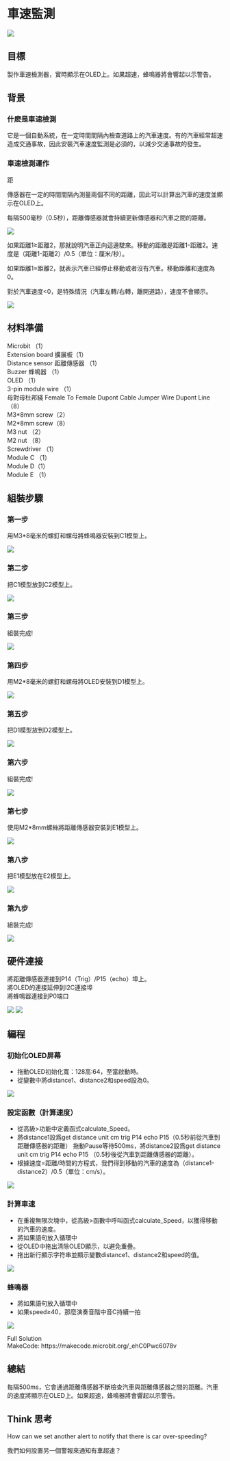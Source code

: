 # 車速監測
![](picture/2/2_1.png)

## 目標

<P>
製作車速檢測器，實時顯示在OLED上。如果超速，蜂鳴器將會響起以示警告。
<P>

## 背景

### 什麽是車速檢測

<P>
它是一個自動系統，在一定時間間隔內檢查道路上的汽車速度。有的汽車經常超速造成交通事故，因此安裝汽車速度監測是必須的，以減少交通事故的發生。
<P>

### 車速檢測運作

<P>
距<P>傳感器在一定的時間間隔內測量兩個不同的距離，因此可以計算出汽車的速度並顯示在OLED上。
<P>
<P>
每隔500毫秒（0.5秒），距離傳感器就會持續更新傳感器和汽車之間的距離。
<P>
  

![](picture/2/2_3.png)

<P>
如果距離1≥距離2，那就說明汽車正向這邊駛來。移動的距離是距離1-距離2。速度是（距離1-距離2）/0.5（單位：厘米/秒）。
<P>

<P>
如果距離1=距離2，就表示汽車已經停止移動或者沒有汽車。移動距離和速度為0。
<P>

<P>
對於汽車速度<0，是特殊情況（汽車左轉/右轉，離開道路），速度不會顯示。
<P>
  

![](picture/2/2_5.png)

## 材料準備
<P>
Microbit （1）<BR>
Extension board 擴展板（1）<BR>
Distance sensor 距離傳感器 （1）<BR>
Buzzer 蜂鳴器 （1）<BR>
OLED （1）<BR>
3-pin module wire （1）<BR>
母對母杜邦綫 Female To Female Dupont Cable Jumper Wire Dupont Line （8）<BR>
M3*8mm screw（2）<BR>
M2*8mm screw（8）<BR>
M3 nut （2）<BR>
M2 nut （8）<BR>
Screwdriver （1）<BR>
Module C （1）<BR>
Module D（1）<BR>
Module E （1）<BR>
<P>

## 組裝步驟
### 第一步
<P>
用M3*8毫米的螺釘和螺母將蜂鳴器安裝到C1模型上。
<P>
  
![](picture/2/2_6.png)

### 第二步
<P>
把C1模型放到C2模型上。
<P>
  
![](picture/2/2_7.png)

### 第三步
<P>
組裝完成!
<P>
  
![](picture/2/2_8.png)

### 第四步
<P>
用M2*8毫米的螺釘和螺母將OLED安裝到D1模型上。
<P>
  
![](picture/2/2_9.png)

### 第五步
<P>
把D1模型放到D2模型上。
<P>
  
![](picture/2/2_10.png)

### 第六步
<P>
組裝完成!
<P>
  
![](picture/2/2_11.png)

### 第七步
<P>
使用M2*8mm螺絲將距離傳感器安裝到E1模型上。
<P>
  
![](picture/2/2_12.png)

### 第八步
<P>
把E1模型放在E2模型上。
<P>
  
![](picture/2/2_13.png)

### 第九步
<P>
組裝完成!
<P>
  
![](picture/2/2_14.png)

## 硬件連接

<P>
將距離傳感器連接到P14（Trig）/P15（echo）埠上。<BR>
將OLED的連接延伸到I2C連接埠<BR>
將蜂鳴器連接到P0端口<BR>
<P>

![](picture/2/ch2pic_new.png)
![](picture/2/2_15.jpg)

## 編程
### 初始化OLED屏幕

+ 拖動OLED初始化寬：128高:64，至當啟動時。
+ 從變數中將distance1、distance2和speed設為0。
  

![](picture/2/2_17.png)

### 設定函數（計算速度）
+ 從高級>功能中定義函式calculate_Speed。
+ 將distance1設爲get distance unit cm trig P14 echo P15（0.5秒前從汽車到距離傳感器的距離） 拖動Pause等待500ms，將distance2設爲get distance unit cm trig P14 echo P15 （0.5秒後從汽車到距離傳感器的距離）。
+ 根據速度=距離/時間的方程式，我們得到移動的汽車的速度為（distance1-distance2）/0.5（單位：cm/s）。
  

![](picture/2/2_19.png)

### 計算車速
+ 在重複無限次塊中，從高級>函數中呼叫函式calculate_Speed，以獲得移動的汽車的速度。
+ 將如果語句放入循環中
+ 從OLED中拖出清除OLED顯示，以避免重疊。
+ 拖出新行顯示字符串並顯示變數distance1、distance2和speed的值。


![](picture/2/2_21.png)

###  蜂鳴器
+ 將如果語句放入循環中
+ 如果speed≥40，那麼演奏音階中音C持續一拍
  

![](picture/2/2_23.png)
<P>
Full Solution<BR>
MakeCode: https://makecode.microbit.org/_ehC0Pwc6078v
<P>

## 總結

<P>
每隔500ms，它會通過距離傳感器不斷檢查汽車與距離傳感器之間的距離。汽車的速度將顯示在OLED上。如果超速，蜂鳴器將會響起以示警告。
<P>

## Think 思考
<P>
How can we set another alert to notify that there is car over-speeding?
<P>
<P>
我們如何設置另一個警報來通知有車超速？
<P>

